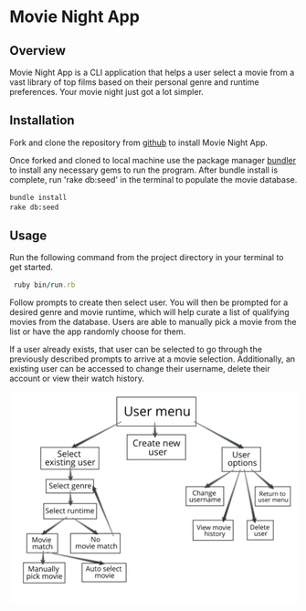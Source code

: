 Movie Night App
===============



## Overview

Movie Night App is a CLI application that helps a user select a movie from a vast library of top films based on their personal genre and runtime preferences. Your movie night just got a lot simpler.

## Installation

Fork and clone the repository from [github](https://github.com/noaheakin/ruby-project-alt-guidelines-sea01-seng-ft-082420
) to install Movie Night App.

Once forked and cloned to local machine use the package manager [bundler](https://bundler.io/) to install any necessary gems to run the program.
After bundle install is complete, run 'rake db:seed' in the terminal to populate the movie database.

```bash
bundle install
rake db:seed
```

## Usage

Run the following command from the project directory in your terminal to get started.

```ruby
 ruby bin/run.rb
```

Follow prompts to create then select user. You will then be prompted for a desired genre and movie runtime, which will help curate a list of qualifying movies from the database. Users are able to manually pick a movie from the list or have the app randomly choose for them. 

If a user already exists, that user can be selected to go through the previously described prompts to arrive at a movie selection. Additionally, an existing user can be accessed to change their username, delete their account or view their watch history. 

![App Workflow](/lib/images/Workflow.png "Movie Night App Menu Map")
